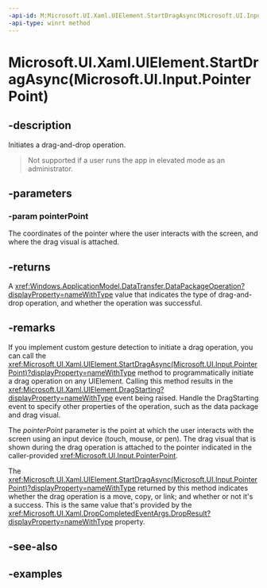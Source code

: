```yaml
---
-api-id: M:Microsoft.UI.Xaml.UIElement.StartDragAsync(Microsoft.UI.Input.PointerPoint)
-api-type: winrt method
---
```


# Microsoft.UI.Xaml.UIElement.StartDragAsync(Microsoft.UI.Input.PointerPoint)

<!--
public Windows.Foundation.IAsyncOperation<Windows.ApplicationModel.DataTransfer.DataPackageOperation> StartDragAsync (Microsoft.UI.Input.PointerPoint pointerPoint);
-->

## -description

Initiates a drag-and-drop operation.

> <!Important>
> Not supported if a user runs the app in elevated mode as an administrator.

## -parameters

### -param pointerPoint

The coordinates of the pointer where the user interacts with the screen, and where the drag visual is attached.

## -returns

A <xref:Windows.ApplicationModel.DataTransfer.DataPackageOperation?displayProperty=nameWithType> value that indicates the type of drag-and-drop operation, and whether the operation was successful.

## -remarks

If you implement custom gesture detection to initiate a drag operation, you can call the <xref:Microsoft.UI.Xaml.UIElement.StartDragAsync(Microsoft.UI.Input.PointerPoint)?displayProperty=nameWithType> method to programmatically initiate a drag operation on any UIElement. Calling this method results in the <xref:Microsoft.UI.Xaml.UIElement.DragStarting?displayProperty=nameWithType> event being raised. Handle the DragStarting event to specify other properties of the operation, such as the data package and drag visual.

The *pointerPoint* parameter is the point at which the user interacts with the screen using an input device (touch, mouse, or pen). The drag visual that is shown during the drag operation is attached to the pointer indicated in the caller-provided <xref:Microsoft.UI.Input.PointerPoint>.

The <xref:Microsoft.UI.Xaml.UIElement.StartDragAsync(Microsoft.UI.Input.PointerPoint)?displayProperty=nameWithType> returned by this method indicates whether the drag operation is a move, copy, or link; and whether or not it's a success. This is the same value that's provided by the <xref:Microsoft.UI.Xaml.DropCompletedEventArgs.DropResult?displayProperty=nameWithType> property.

## -see-also

## -examples
